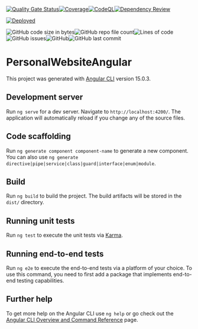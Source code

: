 [![Quality Gate Status](https://sonarcloud.io/api/project_badges/measure?project=SylvainJanet_personal-website-angular&metric=alert_status)](https://sonarcloud.io/summary/new_code?id=SylvainJanet_personal-website-angular)[![Coverage](https://sonarcloud.io/api/project_badges/measure?project=SylvainJanet_personal-website-angular&metric=coverage)](https://sonarcloud.io/summary/new_code?id=SylvainJanet_personal-website-angular)[![CodeQL](https://github.com/SylvainJanet/personal-website-angular/actions/workflows/code-QL.yml/badge.svg?branch=main)](https://github.com/SylvainJanet/personal-website-angular/actions/workflows/code-QL.yml)[![Dependency Review](https://github.com/SylvainJanet/personal-website-angular/actions/workflows/dependency-review.yml/badge.svg)](https://github.com/SylvainJanet/personal-website-angular/actions/workflows/dependency-review.yml)

[![Deployed](https://github.com/SylvainJanet/personal-website-angular/actions/workflows/ci-cd-main.yml/badge.svg)](https://github.com/SylvainJanet/personal-website-angular/actions/workflows/ci-cd-main.yml)

![GitHub code size in bytes](https://img.shields.io/github/languages/code-size/SylvainJanet/personal-website-angular)![GitHub repo file count](https://img.shields.io/github/directory-file-count/SylvainJanet/personal-website-angular)![Lines of code](https://img.shields.io/tokei/lines/github/SylvainJanet/personal-website-angular?category=lines)![GitHub issues](https://img.shields.io/github/issues/SylvainJanet/personal-website-angular)![GitHub](https://img.shields.io/github/license/SylvainJanet/personal-website-angular)![GitHub last commit](https://img.shields.io/github/last-commit/SylvainJanet/personal-website-angular)

# PersonalWebsiteAngular

This project was generated with [Angular CLI](https://github.com/angular/angular-cli) version 15.0.3.

## Development server

Run `ng serve` for a dev server. Navigate to `http://localhost:4200/`. The application will automatically reload if you change any of the source files.

## Code scaffolding

Run `ng generate component component-name` to generate a new component. You can also use `ng generate directive|pipe|service|class|guard|interface|enum|module`.

## Build

Run `ng build` to build the project. The build artifacts will be stored in the `dist/` directory.

## Running unit tests

Run `ng test` to execute the unit tests via [Karma](https://karma-runner.github.io).

## Running end-to-end tests

Run `ng e2e` to execute the end-to-end tests via a platform of your choice. To use this command, you need to first add a package that implements end-to-end testing capabilities.

## Further help

To get more help on the Angular CLI use `ng help` or go check out the [Angular CLI Overview and Command Reference](https://angular.io/cli) page.
